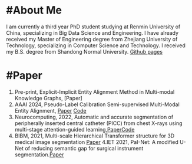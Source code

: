 #About Me
======
I am currently a third year PhD student studying at Renmin University of China, specializing in Big Data Science and Engineering. I have already received my Master of Engineering degree from Zhejiang University of Technology, specializing in Computer Science and Technology. I received my B.S. degree from Shandong Normal University.
[Github pages](https://github.com/RUC-wly)

#Paper
======
1. Pre-print, Explicit-Implicit Entity Alignment Method in Multi-modal Knowledge Graphs, [Paper]
2. AAAI 2024, Pseudo-Label Calibration Semi-supervised Multi-Modal Entity Alignment, [Paper](https://ojs.aaai.org/index.php/AAAI/article/view/28762) [Code](https://github.com/RUC-wly/PCMEA)
3. Neurocomputing, 2022, Automatic and accurate segmentation of peripherally inserted central catheter (PICC) from chest X-rays using multi-stage attention-guided learning,[Paper](https://www.sciencedirect.com/science/article/abs/pii/S0925231222000583?dgcid=coauthor)[Code](https://github.com/RUC-wly/muti-stage-PICC-segmentation)
4. BIBM, 2021, Multi-scale Hierarchical Transformer structure for 3D medical image segmentation [Paper](https://ieeexplore.ieee.org/abstract/document/9669799)
4.IET 2021, PaI-Net: A modified U-Net of reducing semantic gap for surgical instrument segmentation.[Paper](https://ietresearch.onlinelibrary.wiley.com/doi/10.1049/ipr2.12283)
